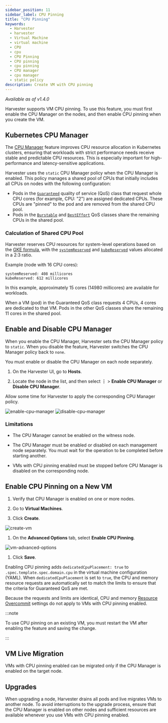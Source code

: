 ```yaml
---
sidebar_position: 11
sidebar_label: CPU Pinning
title: "CPU Pinning"
keywords:
  - Harvester
  - harvester
  - Virtual Machine
  - virtual machine
  - CPU
  - cpu
  - CPU Pinning
  - CPU pinning
  - cpu pinning
  - CPU manager
  - cpu manager
  - static policy
description: Create VM with CPU pinning
---
```


<head>
  <link rel="canonical" href="https://docs.harvesterhci.io/v1.5/vm/cpu-pinning"/>
</head>

_Available as of v1.4.0_

Harvester supports VM CPU pinning. To use this feature, you must first enable the CPU Manager on the nodes, and then enable CPU pinning when you create the VM.

## Kubernetes CPU Manager

The [CPU Manager](https://kubernetes.io/docs/tasks/administer-cluster/cpu-management-policies/) feature improves CPU resource allocation in Kubernetes clusters, ensuring that workloads with strict performance needs receive stable and predictable CPU resources. This is especially important for high-performance and latency-sensitive applications.

Harvester uses the `static` CPU Manager policy when the CPU Manager is enabled. This policy manages a shared pool of CPUs that initially includes all CPUs on nodes with the following configuration:

- Pods in the [`Guaranteed`](https://kubernetes.io/docs/concepts/workloads/pods/pod-qos/#guaranteed) quality of service (QoS) class that request whole CPU cores (for example, CPU: "2") are assigned dedicated CPUs. These CPUs are "pinned" to the pod and are removed from the shared CPU pool.
- Pods in the [`Burstable`](https://kubernetes.io/docs/concepts/workloads/pods/pod-qos/#burstable) and [`BestEffort`](https://kubernetes.io/docs/concepts/workloads/pods/pod-qos/#besteffort) QoS classes share the remaining CPUs in the shared pool.

### Calculation of Shared CPU Pool

Harvester reserves CPU resources for system-level operations based on the [GKE formula](https://cloud.google.com/kubernetes-engine/docs/concepts/plan-node-sizes#cpu_reservations), with the [`systemReserved`](https://kubernetes.io/docs/tasks/administer-cluster/reserve-compute-resources/#system-reserved) and [`kubeReserved`](https://kubernetes.io/docs/tasks/administer-cluster/reserve-compute-resources/#kube-reserved) values allocated in a 2:3 ratio.

Example (node with 16 CPU cores):
```
systemReserved: 408 millicores
kubeReserved: 612 millicores
```
In this example, approximately 15 cores (14980 millicores) are available for workloads.

When a VM (pod) in the Guaranteed QoS class requests 4 CPUs, 4 cores are dedicated to that VM. Pods in the other QoS classes share the remaining 11 cores in the shared pool.

## Enable and Disable CPU Manager

When you enable the CPU Manager, Harvester sets the CPU Manager policy to `static`. When you disable the feature, Harvester switches the CPU Manager policy back to `none`. 

You must enable or disable the CPU Manager on each node separately.

1. On the Harvester UI, go to **Hosts**.

1. Locate the node in the list, and then select **⋮** > **Enable CPU Manager** or **Disable CPU Manager**.

Allow some time for Harvester to apply the corresponding CPU Manager policy.

![enable-cpu-manager](/img/v1.4/cpu-pinning/enable-cpu-manager.png)
![disable-cpu-manager](/img/v1.4/cpu-pinning/disable-cpu-manager.png)

### Limitations

- The CPU Manager cannot be enabled on the witness node.

- The CPU Manager must be enabled or disabled on each management node separately. You must wait for the operation to be completed before starting another.

- VMs with CPU pinning enabled must be stopped before CPU Manager is disabled on the corresponding node.

## Enable CPU Pinning on a New VM

1. Verify that CPU Manager is enabled on one or more nodes.

1. Go to **Virtual Machines**.

1. Click **Create**.

  ![create-vm](/img/v1.4/cpu-pinning/create-vm.png)

1. On the **Advanced Options** tab, select **Enable CPU Pinning**.

  ![vm-advanced-options](/img/v1.4/cpu-pinning/vm-advanced-options.png)

1. Click **Save**.

Enabling CPU pinning adds `dedicatedCpuPlacement: true` to `.spec.template.spec.domain.cpu` in the virtual machine configuration (YAML). When `dedicatedCpuPlacement` is set to `true`, the CPU and memory resource requests are automatically set to match the limits to ensure that the criteria for Guaranteed QoS are met.

Because the requests and limits are identical, CPU and memory [Resource Overcommit](./resource-overcommit.md) settings do not apply to VMs with CPU pinning enabled.

:::note

To use CPU pinning on an existing VM, you must restart the VM after enabling the feature and saving the change.

:::

## VM Live Migration

VMs with CPU pinning enabled can be migrated only if the CPU Manager is enabled on the target node.

## Upgrades

When upgrading a node, Harvester drains all pods and live migrates VMs to another node. To avoid interruptions to the upgrade process, ensure that the CPU Manager is enabled on other nodes and sufficient resources are available whenever you use VMs with CPU pinning enabled.

